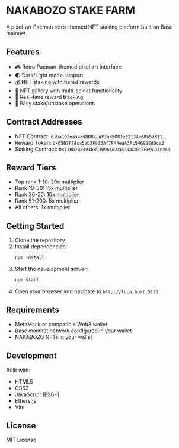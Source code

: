 # NAKABOZO STAKE FARM

A pixel-art Pacman retro-themed NFT staking platform built on Base mainnet.

## Features

- 🎮 Retro Pacman-themed pixel art interface
- 🌓 Dark/Light mode support
- 💰 NFT staking with tiered rewards
- 🎨 NFT gallery with multi-select functionality
- 💎 Real-time reward tracking
- 🔄 Easy stake/unstake operations

## Contract Addresses

- NFT Contract: `0xba103ea548ADD87cAF3e78081eE2134e0Bb97811`
- Reward Token: `0x65B7F78ca5aD3F813Af7F44eaA3Fc54692EdDce2`
- Staking Contract: `0x110b7354e4bB9309A102c0CDD63047Ee9C94c454`

## Reward Tiers

- Top rank 1-10: 20x multiplier
- Rank 10-30: 15x multiplier
- Rank 30-50: 10x multiplier
- Rank 51-200: 5x multiplier
- All others: 1x multiplier

## Getting Started

1. Clone the repository
2. Install dependencies:
   ```bash
   npm install
   ```
3. Start the development server:
   ```bash
   npm start
   ```
4. Open your browser and navigate to `http://localhost:5173`

## Requirements

- MetaMask or compatible Web3 wallet
- Base mainnet network configured in your wallet
- NAKABOZO NFTs in your wallet

## Development

Built with:
- HTML5
- CSS3
- JavaScript (ES6+)
- Ethers.js
- Vite

## License

MIT License 